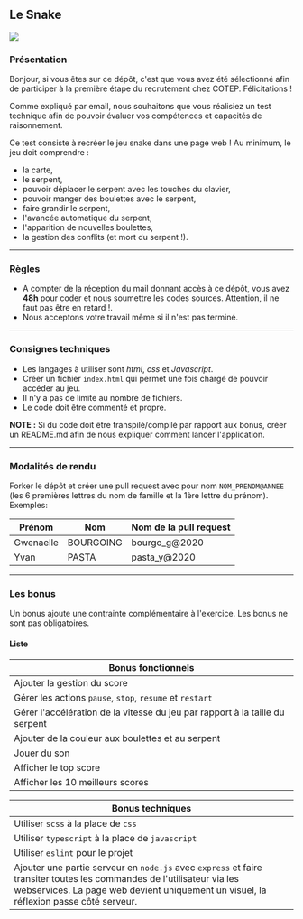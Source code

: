 ## Le Snake ###

![](https://i.ytimg.com/vi/8TokNqtYjAc/hqdefault.jpg)

### Présentation

Bonjour, si vous êtes sur ce dépôt, c'est que vous avez été sélectionné afin de participer à la première étape du recrutement chez COTEP. Félicitations !

Comme expliqué par email, nous souhaitons que vous réalisiez un test technique afin de pouvoir évaluer vos compétences et capacités de raisonnement. 

Ce test consiste à recréer le jeu snake dans une page web ! Au minimum, le jeu doit comprendre : 

- la carte,
- le serpent,
- pouvoir déplacer le serpent avec les touches du clavier,
- pouvoir manger des boulettes avec le serpent,
- faire grandir le serpent,
- l'avancée automatique du serpent,
- l'apparition de nouvelles boulettes,
- la gestion des conflits (et mort du serpent !).
  
----------------

### Règles

- A compter de la réception du mail donnant accès à ce dépôt, vous avez **48h** pour coder et nous soumettre les codes sources. Attention, il ne faut pas être en retard !.
- Nous acceptons votre travail même si il n'est pas terminé.

----------------


### Consignes techniques

- Les langages à utiliser sont *html*, *css* et *Javascript*.
- Créer un fichier `index.html` qui permet une fois chargé de pouvoir accéder au jeu.
- Il n'y a pas de limite au nombre de fichiers.
- Le code doit être commenté et propre.

**NOTE :** Si du code doit être transpilé/compilé par rapport aux bonus, créer un README.md afin de nous expliquer comment lancer l'application.

----------------


### Modalités de rendu

Forker le dépôt et créer une pull request avec pour nom `NOM_PRENOM@ANNEE` (les 6 premières lettres du nom de famille et la 1ère lettre du prénom). Exemples:

| Prénom   | Nom    | Nom de la pull request    |
|-------------|-------------|-------------|
| Gwenaelle | BOURGOING         | bourgo_g@2020  |
| Yvan | PASTA         | pasta_y@2020  |

----------------


### Les bonus

Un bonus ajoute une contrainte complémentaire à l'exercice. Les bonus ne sont pas obligatoires.

#### Liste

| Bonus fonctionnels |
|-------------|
| Ajouter la gestion du score |
| Gérer les actions `pause`, `stop`, `resume` et `restart` |
| Gérer l'accélération de la vitesse du jeu par rapport à la taille du serpent |
| Ajouter de la couleur aux boulettes et au serpent |
| Jouer du son |
| Afficher le top score |
| Afficher les 10 meilleurs scores |

| Bonus techniques |
|-------------|
| Utiliser `scss` à la place de `css` |
| Utiliser `typescript` à la place de `javascript` |
| Utiliser `eslint` pour le projet |
| Ajouter une partie serveur en `node.js` avec `express` et faire transiter toutes les commandes de l'utilisateur via les webservices. La page web devient uniquement un visuel, la réflexion passe côté serveur. |

